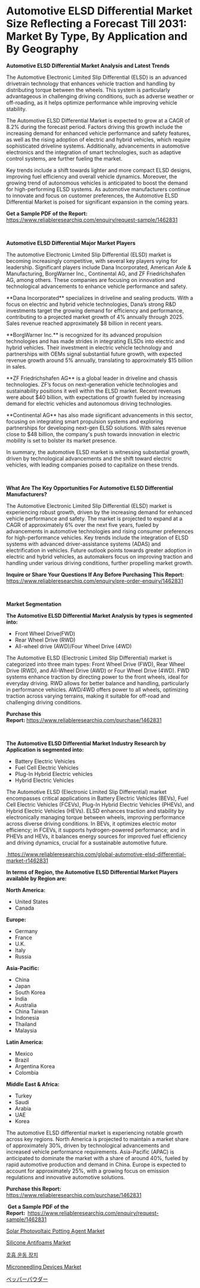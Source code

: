 <p><h1>Automotive ELSD Differential Market Size Reflecting a Forecast Till 2031: Market By Type, By Application and By Geography</h1></p><p><strong>Automotive ELSD Differential Market Analysis and Latest Trends</strong></p>
<p><p>The Automotive Electronic Limited Slip Differential (ELSD) is an advanced drivetrain technology that enhances vehicle traction and handling by distributing torque between the wheels. This system is particularly advantageous in challenging driving conditions, such as adverse weather or off-roading, as it helps optimize performance while improving vehicle stability. </p><p>The Automotive ELSD Differential Market is expected to grow at a CAGR of 8.2% during the forecast period. Factors driving this growth include the increasing demand for enhanced vehicle performance and safety features, as well as the rising adoption of electric and hybrid vehicles, which require sophisticated driveline systems. Additionally, advancements in automotive electronics and the integration of smart technologies, such as adaptive control systems, are further fueling the market.</p><p>Key trends include a shift towards lighter and more compact ELSD designs, improving fuel efficiency and overall vehicle dynamics. Moreover, the growing trend of autonomous vehicles is anticipated to boost the demand for high-performing ELSD systems. As automotive manufacturers continue to innovate and focus on customer preferences, the Automotive ELSD Differential Market is poised for significant expansion in the coming years.</p></p>
<p><strong>Get a Sample PDF of the Report:&nbsp;</strong> <a href="https://www.reliableresearchiq.com/enquiry/request-sample/1462831?utm_campaign=1102&utm_medium=2&utm_source=Github&utm_content=ia&utm_term=04112024&utm_id=automotive-elsd-differential">https://www.reliableresearchiq.com/enquiry/request-sample/1462831</a></p>
<p>&nbsp;</p>
<p><strong>Automotive ELSD Differential Major Market Players</strong></p>
<p><p>The automotive Electronic Limited Slip Differential (ELSD) market is becoming increasingly competitive, with several key players vying for leadership. Significant players include Dana Incorporated, American Axle & Manufacturing, BorgWarner Inc., Continental AG, and ZF Friedrichshafen AG, among others. These companies are focusing on innovation and technological advancements to enhance vehicle performance and safety.</p><p>**Dana Incorporated** specializes in driveline and sealing products. With a focus on electric and hybrid vehicle technologies, Dana’s strong R&D investments target the growing demand for efficiency and performance, contributing to a projected market growth of 4% annually through 2025. Sales revenue reached approximately $8 billion in recent years.</p><p>**BorgWarner Inc.** is recognized for its advanced propulsion technologies and has made strides in integrating ELSDs into electric and hybrid vehicles. Their investment in electric vehicle technology and partnerships with OEMs signal substantial future growth, with expected revenue growth around 5% annually, translating to approximately $15 billion in sales.</p><p>**ZF Friedrichshafen AG** is a global leader in driveline and chassis technologies. ZF’s focus on next-generation vehicle technologies and sustainability positions it well within the ELSD market. Recent revenues were about $40 billion, with expectations of growth fueled by increasing demand for electric vehicles and autonomous driving technologies.</p><p>**Continental AG** has also made significant advancements in this sector, focusing on integrating smart propulsion systems and exploring partnerships for developing next-gen ELSD solutions. With sales revenue close to $48 billion, the company's push towards innovation in electric mobility is set to bolster its market presence.</p><p>In summary, the automotive ELSD market is witnessing substantial growth, driven by technological advancements and the shift toward electric vehicles, with leading companies poised to capitalize on these trends.</p></p>
<p>&nbsp;</p>
<p><strong>What Are The Key Opportunities For Automotive ELSD Differential Manufacturers?</strong></p>
<p><p>The Automotive Electronic Limited Slip Differential (ELSD) market is experiencing robust growth, driven by the increasing demand for enhanced vehicle performance and safety. The market is projected to expand at a CAGR of approximately 6% over the next five years, fueled by advancements in automotive technologies and rising consumer preferences for high-performance vehicles. Key trends include the integration of ELSD systems with advanced driver-assistance systems (ADAS) and electrification in vehicles. Future outlook points towards greater adoption in electric and hybrid vehicles, as automakers focus on improving traction and handling under various driving conditions, further propelling market growth.</p></p>
<p><strong>Inquire or Share Your Questions If Any Before Purchasing This Report:</strong> <a href="https://www.reliableresearchiq.com/enquiry/pre-order-enquiry/1462831?utm_campaign=1102&utm_medium=2&utm_source=Github&utm_content=ia&utm_term=04112024&utm_id=automotive-elsd-differential">https://www.reliableresearchiq.com/enquiry/pre-order-enquiry/1462831</a></p>
<p>&nbsp;</p>
<p><strong>Market Segmentation</strong></p>
<p><strong>The Automotive ELSD Differential Market Analysis by types is segmented into:</strong></p>
<p><ul><li>Front Wheel Drive(FWD)</li><li>Rear Wheel Drive (RWD)</li><li>All-wheel drive (AWD)/Four Wheel Drive (4WD)</li></ul></p>
<p><p>The Automotive ELSD (Electronic Limited Slip Differential) market is categorized into three main types: Front Wheel Drive (FWD), Rear Wheel Drive (RWD), and All-Wheel Drive (AWD) or Four Wheel Drive (4WD). FWD systems enhance traction by directing power to the front wheels, ideal for everyday driving. RWD allows for better balance and handling, particularly in performance vehicles. AWD/4WD offers power to all wheels, optimizing traction across varying terrains, making it suitable for off-road and challenging driving conditions.</p></p>
<p><strong>Purchase this Report:&nbsp;</strong><a href="https://www.reliableresearchiq.com/purchase/1462831?utm_campaign=1102&utm_medium=2&utm_source=Github&utm_content=ia&utm_term=04112024&utm_id=automotive-elsd-differential">https://www.reliableresearchiq.com/purchase/1462831</a></p>
<p>&nbsp;</p>
<p><strong>The Automotive ELSD Differential Market Industry Research by Application is segmented into:</strong></p>
<p><ul><li>Battery Electric Vehicles</li><li>Fuel Cell Electric Vehicles</li><li>Plug-In Hybrid Electric vehicles</li><li>Hybrid Electric Vehicles</li></ul></p>
<p><p>The Automotive ELSD (Electronic Limited Slip Differential) market encompasses critical applications in Battery Electric Vehicles (BEVs), Fuel Cell Electric Vehicles (FCEVs), Plug-In Hybrid Electric Vehicles (PHEVs), and Hybrid Electric Vehicles (HEVs). ELSD enhances traction and stability by electronically managing torque between wheels, improving performance across diverse driving conditions. In BEVs, it optimizes electric motor efficiency; in FCEVs, it supports hydrogen-powered performance; and in PHEVs and HEVs, it balances energy sources for improved fuel efficiency and driving dynamics, crucial for a sustainable automotive future.</p></p>
<p><a href="https://www.reliableresearchiq.com/global-automotive-elsd-differential-market-r1462831?utm_campaign=1102&utm_medium=2&utm_source=Github&utm_content=ia&utm_term=04112024&utm_id=automotive-elsd-differential">&nbsp;https://www.reliableresearchiq.com/global-automotive-elsd-differential-market-r1462831</a></p>
<p><strong>In terms of Region, the Automotive ELSD Differential Market Players available by Region are:</strong></p>
<p>
    <p> <strong> North America: </strong>
        <ul>
            <li>United States</li>
            <li>Canada</li>
        </ul>
        </p> 
    <p> <strong> Europe: </strong>
        <ul>
            <li>Germany</li>
            <li>France</li>
            <li>U.K.</li>
            <li>Italy</li>
            <li>Russia</li>
        </ul>
        </p> 
    <p> <strong> Asia-Pacific: </strong>
        <ul>
            <li>China</li>
            <li>Japan</li>
            <li>South Korea</li>
            <li>India</li>
            <li>Australia</li>
            <li>China Taiwan</li>
            <li>Indonesia</li>
            <li>Thailand</li>
            <li>Malaysia</li>
        </ul>
        </p> 
    <p> <strong> Latin America: </strong>
        <ul>
            <li>Mexico</li>
            <li>Brazil</li>
            <li>Argentina Korea</li>
            <li>Colombia</li>
        </ul>
        </p> 
    <p> <strong> Middle East & Africa: </strong>
        <ul>
            <li>Turkey</li>
            <li>Saudi</li>
            <li>Arabia</li>
            <li>UAE</li>
            <li>Korea</li>
        </ul>
    </p>
    </p>
<p><p>The automotive ELSD differential market is experiencing notable growth across key regions. North America is projected to maintain a market share of approximately 30%, driven by technological advancements and increased vehicle performance requirements. Asia-Pacific (APAC) is anticipated to dominate the market with a share of around 40%, fueled by rapid automotive production and demand in China. Europe is expected to account for approximately 25%, with a growing focus on emission regulations and innovative automotive solutions.</p></p>
<p><strong>Purchase this Report: </strong><a href="https://www.reliableresearchiq.com/purchase/1462831?utm_campaign=1102&utm_medium=2&utm_source=Github&utm_content=ia&utm_term=04112024&utm_id=automotive-elsd-differential">https://www.reliableresearchiq.com/purchase/1462831</a></p>
<p>&nbsp;<strong>Get a Sample PDF of the Report:&nbsp;&nbsp;</strong><a href="https://www.reliableresearchiq.com/enquiry/request-sample/1462831?utm_campaign=1102&utm_medium=2&utm_source=Github&utm_content=ia&utm_term=04112024&utm_id=automotive-elsd-differential">https://www.reliableresearchiq.com/enquiry/request-sample/1462831</a></p>
<p><strong></strong></p>
<p><p><a href="https://www.linkedin.com/pulse/future-innovation-global-solar-photovoltaic-potting-agent-market-vnn6f?utm_campaign=1102&utm_medium=2&utm_source=Github&utm_content=ia&utm_term=04112024&utm_id=automotive-elsd-differential">Solar Photovoltaic Potting Agent Market</a></p><p><a href="https://www.linkedin.com/pulse/market-dynamics-future-trends-global-silicone-antifoams-sector-fkjqf?utm_campaign=1102&utm_medium=2&utm_source=Github&utm_content=ia&utm_term=04112024&utm_id=automotive-elsd-differential">Silicone Antifoams Market</a></p><p><a href="https://github.com/laholand/Market-Research-Report-List-6/blob/main/342278522328.md?utm_campaign=1102&utm_medium=2&utm_source=Github&utm_content=ia&utm_term=04112024&utm_id=automotive-elsd-differential">호흡 운동 장치</a></p><p><a href="https://issuu.com/reportprime-2/docs/microneedling-devices-market-size-2_5271659d948ea0?utm_campaign=1102&utm_medium=2&utm_source=Github&utm_content=ia&utm_term=04112024&utm_id=automotive-elsd-differential">Microneedling Devices Market</a></p><p><a href="https://github.com/mohamedbakry57/Market-Research-Report-List-6/blob/main/905074922042.md?utm_campaign=1102&utm_medium=2&utm_source=Github&utm_content=ia&utm_term=04112024&utm_id=automotive-elsd-differential">ペッパーパウダー</a></p></p>